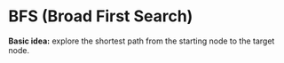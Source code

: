 # BFS (Broad First Search)

**Basic idea:** explore the shortest path from the starting node to the target node.
